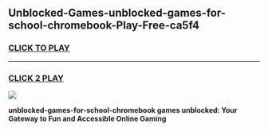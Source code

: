 
## Unblocked-Games-unblocked-games-for-school-chromebook-Play-Free-ca5f4
<h3>
<a href="https://premium76.site?title=unblocked-games-for-school-chromebook&ref=23A">CLICK TO PLAY</a></h3>
<hr>

<h3>
<a href="https://premium76.site?title=unblocked-games-for-school-chromebook&ref=23A">CLICK 2 PLAY</a>
  
</h3>

<a href="https://premium76.site?title=unblocked-games-for-school-chromebook&ref=23A"><img src="https://clearcache.store/games.png"></a>


**unblocked-games-for-school-chromebook games unblocked: Your Gateway to Fun and Accessible Online Gaming**
